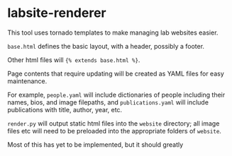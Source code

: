 # labsite-renderer

This tool uses tornado templates to make managing lab websites easier.

`base.html` defines the basic layout, with a header, possibly a footer.

Other html files will `{% extends base.html %}`.

Page contents that require updating will be created as YAML files for easy maintenance.

For example, `people.yaml` will include dictionaries of people including their names, bios, and image filepaths, and `publications.yaml` will include publications with title, author, year, etc.

`render.py` will output static html files into the `website` directory; all image files etc will need to be preloaded into the appropriate folders of `website`.

Most of this has yet to be implemented, but it should greatly
